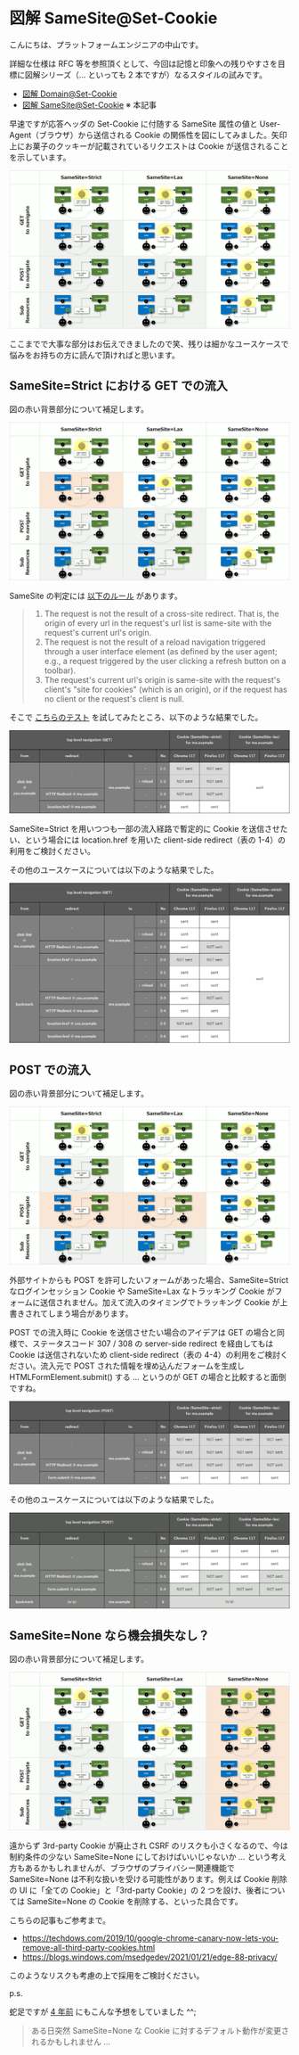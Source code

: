 # 図解 SameSite@Set-Cookie

こんにちは、プラットフォームエンジニアの中山です。

詳細な仕様は RFC 等を参照頂くとして、今回は記憶と印象への残りやすさを目標に図解シリーズ（… といっても 2 本ですが）なるスタイルの試みです。

- [図解 Domain@Set-Cookie](https://github.com/nakayama-kazuki/202x/tree/main/Cookie/Domain)
- [図解 SameSite@Set-Cookie](https://github.com/nakayama-kazuki/202x/tree/main/Cookie/SameSite) ※ 本記事

早速ですが応答ヘッダの Set-Cookie に付随する SameSite 属性の値と User-Agent（ブラウザ）から送信される Cookie の関係性を図にしてみました。矢印上にお菓子のクッキーが記載されているリクエストは Cookie が送信されることを示しています。

<img src='https://raw.githubusercontent.com/nakayama-kazuki/202x/main/Cookie/SameSite/img1.png' />

ここまでで大事な部分はお伝えできましたので笑、残りは細かなユースケースで悩みをお持ちの方に読んで頂ければと思います。

## SameSite=Strict における GET での流入

図の赤い背景部分について補足します。

<img src='https://raw.githubusercontent.com/nakayama-kazuki/202x/main/Cookie/SameSite/img2.png' />

SameSite の判定には [以下のルール](https://datatracker.ietf.org/doc/html/draft-ietf-httpbis-rfc6265bis#section-5.2) があります。

> 1. The request is not the result of a cross-site redirect. That is, the origin of every url in the request's url list is same-site with the request's current url's origin.
> 2. The request is not the result of a reload navigation triggered through a user interface element (as defined by the user agent; e.g., a request triggered by the user clicking a refresh button on a toolbar).
> 3. The request's current url's origin is same-site with the request's client's "site for cookies" (which is an origin), or if the request has no client or the request's client is null.

そこで [こちらのテスト](https://github.com/nakayama-kazuki/202x/tree/main/Cookie/SameSite/test) を試してみたところ、以下のような結果でした。

<img src='https://raw.githubusercontent.com/nakayama-kazuki/202x/main/Cookie/SameSite/strict-1.png' />

SameSite=Strict を用いつつも一部の流入経路で暫定的に Cookie を送信させたい、という場合には location.href を用いた client-side redirect（表の 1-4）の利用をご検討ください。

その他のユースケースについては以下のような結果でした。

<img src='https://raw.githubusercontent.com/nakayama-kazuki/202x/main/Cookie/SameSite/strict-2.png' />

## POST での流入

図の赤い背景部分について補足します。

<img src='https://raw.githubusercontent.com/nakayama-kazuki/202x/main/Cookie/SameSite/img3.png' />

外部サイトからも POST を許可したいフォームがあった場合、SameSite=Strict なログインセッション Cookie や SameSite=Lax なトラッキング Cookie がフォームに送信されません。加えて流入のタイミングでトラッキング Cookie が上書きされてしまう場合があります。

POST での流入時に Cookie を送信させたい場合のアイデアは GET の場合と同様で、ステータスコード 307 / 308 の server-side redirect を経由してもは Cookie は送信されないため client-side redirect（表の 4-4）の利用をご検討ください。流入元で POST された情報を埋め込んだフォームを生成し HTMLFormElement.submit() する … というのが GET の場合と比較すると面倒ですね。

<img src='https://raw.githubusercontent.com/nakayama-kazuki/202x/main/Cookie/SameSite/lax-1.png' />

その他のユースケースについては以下のような結果でした。

<img src='https://raw.githubusercontent.com/nakayama-kazuki/202x/main/Cookie/SameSite/lax-2.png' />

## SameSite=None なら機会損失なし？

図の赤い背景部分について補足します。

<img src='https://raw.githubusercontent.com/nakayama-kazuki/202x/main/Cookie/SameSite/img4.png' />

遠からず 3rd-party Cookie が廃止され CSRF のリスクも小さくなるので、今は制約条件の少ない SameSite=None にしておけばいいじゃないか … という考え方もあるかもしれませんが、ブラウザのプライバシー関連機能で SameSite=None は不利な扱いを受ける可能性があります。例えば Cookie 削除の UI に「全ての Cookie」と「3rd-party Cookie」の 2 つを設け、後者については SameSite=None の Cookie を削除する、といった具合です。

こちらの記事もご参考まで。

- https://techdows.com/2019/10/google-chrome-canary-now-lets-you-remove-all-third-party-cookies.html
- https://blogs.windows.com/msedgedev/2021/01/21/edge-88-privacy/

このようなリスクも考慮の上で採用をご検討ください。

p.s.

蛇足ですが [4 年前](https://www.techscore.com/blog/2019/07/26/samesite/) にもこんな予想をしていました ^^;

> ある日突然 SameSite=None な Cookie に対するデフォルト動作が変更されるかもしれません …

